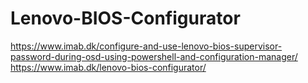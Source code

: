 # Lenovo-BIOS-Configurator

https://www.imab.dk/configure-and-use-lenovo-bios-supervisor-password-during-osd-using-powershell-and-configuration-manager/
https://www.imab.dk/lenovo-bios-configurator/
